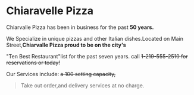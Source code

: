 <html>
<head>
<title>Chiaravelle Pizza</title>
</head>
<body>
<h1>Chiaravelle Pizza</h1>
<p>Chiarvalle Pizza has been in business for the past  <strong>50 years.</strong></p>
<p>We Specialize in unique pizzas and other Italian dishes.Located on Main Street,<strong>Chiarvalle Pizza proud to be on the city's</strong></p>
<p>"Ten Best Restaurant"list for the past seven years. call <strike> 1-219-555-2510 for reservations or today!</strike></p>
<p>Our Services include: <strike> a 100 setting capacity,</strike></p>
<blockquote>Take out order,and delivery services at no charge.</blockquote>
<body>
<html>
